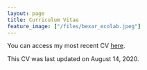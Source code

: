 ```yaml
---
layout: page
title: Curriculum Vitae
feature_image: ["/files/bexar_ecolab.jpeg"]
---
```


You can access my most recent CV [here](pdfs/CV_8-14-2020.pdf). 

This CV was last updated on August 14, 2020.
